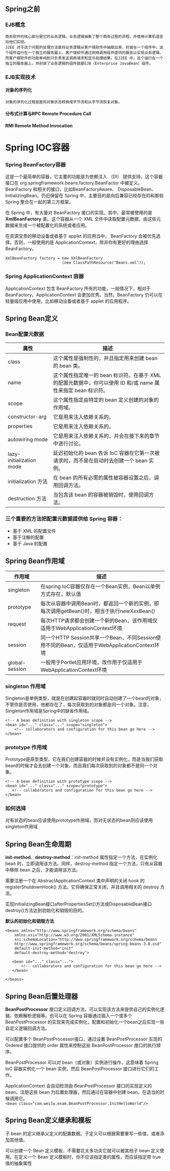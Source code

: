 
## Spring之前
### EJB概念

    商务软件的核心部分是它的业务逻辑。业务逻辑抽象了整个商务过程的流程，并使用计算机语言将他们实现。
    J2EE 对于这个问题的处理方法是将业务逻辑从客户端软件中抽取出来，封装在一个组件中。这个组件运行在一个独立的服务器上，客户端软件通过网络调用组件提供的服务以实现业务逻辑，而客户端软件的功能单纯到只负责发送调用请求和显示处理结果。在J2EE 中，这个运行在一个独立的服务器上，并封装了业务逻辑的组件就是EJB（Enterprise JavaBean）组件。

### EJB实现技术
#### 对象的序列化

    对象的序列化过程就是将对象状态转换成字节流和从字节流恢复对象。

#### 分布式计算与RPC Remote Procedure Call

#### RMI Remote Method Invocation

# Spring IOC容器

### Spring BeanFactory容器
这是一个最简单的容器，它主要的功能是为依赖注入 （DI） 提供支持，这个容器接口在 org.springframework.beans.factory.BeanFactor 中被定义。 BeanFactory 和相关的接口，比如BeanFactoryAware、 DisposableBean、InitializingBean，仍旧保留在 Spring 中，主要目的是向后兼容已经存在的和那些 Spring 整合在一起的第三方框架。

在 Spring 中，有大量对 BeanFactory 接口的实现。其中，最常被使用的是 **XmlBeanFactory** 类。这个容器从一个 XML 文件中读取配置元数据，由这些元数据来生成一个被配置化的系统或者应用。

在资源宝贵的移动设备或者基于 applet 的应用当中， BeanFactory 会被优先选择。否则，一般使用的是 ApplicationContext，除非你有更好的理由选择 BeanFactory。

    XmlBeanFactory factory = new XmlBeanFactory
                             (new ClassPathResource("Beans.xml"));

### Spring ApplicationContext 容器

ApplicationContext 包含 BeanFactory 所有的功能，一般情况下，相对于 BeanFactory，ApplicationContext 会更加优秀。当然，BeanFactory 仍可以在轻量级应用中使用，比如移动设备或者基于 applet 的应用程序。

## Spring Bean定义
### Bean配置元数据
|属性|描述|
|---|---|
|class|这个属性是强制性的，并且指定用来创建 bean 的 bean 类。|
|name|这个属性指定唯一的 bean 标识符。在基于 XML 的配置元数据中，你可以使用 ID 和/或 name 属性来指定 bean 标识符。|
|scope|这个属性指定由特定的 bean 定义创建的对象的作用域。|
|constructor-arg|它是用来注入依赖关系的。|
|properties|它是用来注入依赖关系的。|
|autowiring mode|它是用来注入依赖关系的，并会在接下来的章节中进行讨论。|
|lazy-initialization mode|延迟初始化的 bean 告诉 IoC 容器在它第一次被请求时，而不是在启动时去创建一个 bean 实例。|
|initialization 方法|在 bean 的所有必需的属性被容器设置之后，调用回调方法。|
|destruction 方法|当包含该 bean 的容器被销毁时，使用回调方法。|

### 三个重要的方法把配置元数据提供给 Spring 容器：
- 基于 XML 的配置文件
- 基于注解的配置
- 基于 Java 的配置

## Spring Bean作用域
|作用域|描述|
|---|---|
|singleton|在spring IoC容器仅存在一个Bean实例，Bean以单例方式存在，默认值|
|prototype|每次从容器中调用Bean时，都返回一个新的实例，即每次调用getBean()时，相当于执行newXxxBean()|
|request|每次HTTP请求都会创建一个新的Bean，该作用域仅适用于WebApplicationContext环境|
|session|同一个HTTP Session共享一个Bean，不同Session使用不同的Bean，仅适用于WebApplicationContext环境|
|global-session|一般用于Portlet应用环境，改作用于仅适用于WebApplicationContext环境|

### singleton 作用域
Singleton是单例类型，就是在创建起容器时就同时自动创建了一个bean的对象，不管你是否使用，他都存在了，每次获取到的对象都是同一个对象。注意，Singleton作用域是Spring中的缺省作用域。
```
<!-- A bean definition with singleton scope -->
<bean id="..." class="..." scope="singleton">
    <!-- collaborators and configuration for this bean go here -->
</bean>
```

### prototype 作用域
Prototype是原型类型，它在我们创建容器的时候并没有实例化，而是当我们获取bean的时候才会去创建一个对象，而且我们每次获取到的对象都不是同一个对象。
```
<!-- A bean definition with prototype scope -->
<bean id="..." class="..." scope="prototype">
   <!-- collaborators and configuration for this bean go here -->
</bean>
```

### 如何选择
对有状态的bean应该使用prototype作用域，而对无状态的bean则应该使用singleton作用域

## Spring Bean生命周期
**init-method**、**destroy-method**：init-method 属性指定一个方法，在实例化 bean 时，立即调用该方法。同样，destroy-method 指定一个方法，只有从容器中移除 bean 之后，才能调用该方法。

需要注册一个在 AbstractApplicationContext 类中声明的关闭 hook 的 registerShutdownHook() 方法。它将确保正常关闭，并且调用相关的 destroy 方法。

实现InitializingBean接口afterPropertiesSet()方法或DisposableBean接口destroy()方法达到初始化和销毁的目的。

**默认的初始化和销毁方法**
```
<beans xmlns="http://www.springframework.org/schema/beans"
    xmlns:xsi="http://www.w3.org/2001/XMLSchema-instance"
    xsi:schemaLocation="http://www.springframework.org/schema/beans
    http://www.springframework.org/schema/beans/spring-beans-3.0.xsd"
    default-init-method="init"
    default-destroy-method="destroy">

   <bean id="..." class="...">
       <!-- collaborators and configuration for this bean go here -->
   </bean>

</beans>
```

## Spring Bean后置处理器
**BeanPostProcessor** 接口定义回调方法，可以实现该方法来提供自己的实例化逻辑，依赖解析逻辑等。也可以在 Spring 容器通过插入一个或多个 BeanPostProcessor 的实现来完成实例化，配置和初始化一个bean之后实现一些自定义逻辑回调方法。

可以配置多个 BeanPostProcessor接口，通过设置 BeanPostProcessor 实现的 Ordered 接口提供的 order 属性来控制这些 BeanPostProcessor 接口的执行顺序。

BeanPostProcessor 可以对 bean（或对象）实例进行操作，这意味着 Spring IoC 容器实例化一个 bean 实例，然后 BeanPostProcessor 接口进行它们的工作。

ApplicationContext 会自动检测由 BeanPostProcessor 接口的实现定义的 bean，注册这些 bean 为后置处理器，然后通过在容器中创建 bean，在适当的时候调用它。  
`<bean class="com.weilw.exam.BeanPostProcessor.InitHelloWorld"/>`

## Spring Bean定义继承和模板
子 bean 的定义继承父定义的配置数据。子定义可以根据需要重写一些值，或者添加其他值。

可以创建一个 Bean 定义模板，不需要花太多功夫它就可以被其他子 bean 定义使用。在定义一个 Bean 定义模板时，你不应该指定类的属性，而应该指定带 true 值的抽象属性
